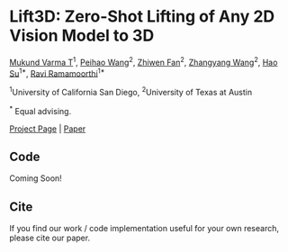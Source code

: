 # Lift3D: Zero-Shot Lifting of Any 2D Vision Model to 3D
[Mukund Varma T](https://mukundvarmat.github.io/)<sup>1</sup>,
[Peihao Wang](https://peihaowang.github.io/)<sup>2</sup>,
[Zhiwen Fan](https://zhiwenfan.github.io/)<sup>2</sup>,
[Zhangyang Wang](https://vita-group.github.io)<sup>2</sup>,
[Hao Su](https://cseweb.ucsd.edu/~haosu/)<sup>1*</sup>,
[Ravi Ramamoorthi](https://cseweb.ucsd.edu/~ravir/)<sup>1*</sup>

<sup>1</sup>University of California San Diego, <sup>2</sup>University of Texas at Austin

<sup>*</sup> Equal advising.

[Project Page](https://mukundvarmat.github.io/Lift3D/) | [Paper](https://arxiv.org/abs/2403.18922)

## Code

Coming Soon!

## Cite

If you find our work / code implementation useful for your own research, please cite our paper.

```

```